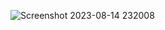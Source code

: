 ![Screenshot 2023-08-14 232008](https://github.com/internsathi/Full-Stack-Assignment/assets/59139917/85dae4d2-8779-4975-9423-9ffa74807d0f)

